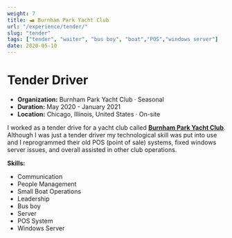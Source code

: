 ```yaml
---
weight: 7
title: 🛥️ Burnham Park Yacht Club
url: "/experience/tender/"
slug: "tender"
tags: ["tender", "waiter", "bus boy", "boat","POS","windows server"]
date: 2020-05-10
---
```

# Tender Driver

- **Organization:** Burnham Park Yacht Club · Seasonal
- **Duration:** May 2020 - January 2021
- **Location:** Chicago, Illinois, United States · On-site

I worked as a tender drive for a yacht club called [**Burnham Park Yacht Club**](https://www.bpyc.com/). Although I was just a tender driver my technological skill was put into use and I reprogrammed their old POS (point of sale) systems, fixed windows server issues, and overall assisted in other club operations.

**Skills:**

- Communication
- People Management
- Small Boat Operations
- Leadership
- Bus boy
- Server
- POS System
- Windows Server